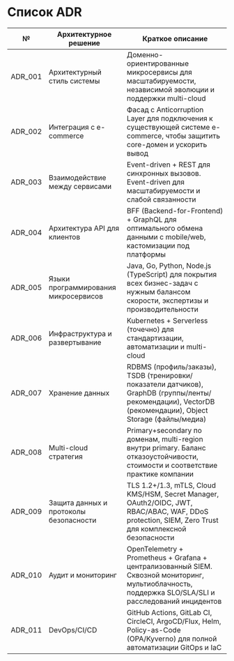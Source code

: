 # Список ADR

|№|Архитектурное решение|Краткое описание|
|---|------|------|
|ADR_001|Архитектурный стиль системы|Доменно-ориентированные микросервисы для масштабируемости, независимой эволюции и поддержки multi-cloud
|ADR_002|Интеграция с e-commerce|Фасад с Anticorruption Layer для подключения к существующей системе e-commerce, чтобы защитить core-домен и ускорить вывод|
|ADR_003|Взаимодействие между сервисами|Event-driven + REST для синхронных вызовов. Event-driven для масштабируемости и слабой связанности|
|ADR_004|Архитектура API для клиентов|BFF (Backend-for-Frontend) + GraphQL для оптимального обмена данными с mobile/web, кастомизации под платформы|
|ADR_005|Языки программирования микросервисов|Java, Go, Python, Node.js (TypeScript) для покрытия всех бизнес-задач с нужным балансом скорости, экспертизы и производительности|
|ADR_006|Инфраструктура и развертывание|Kubernetes + Serverless (точечно) для стандартизации, автоматизации и multi-cloud|
|ADR_007|Хранение данных|RDBMS (профиль/заказы), TSDB (тренировки/показатели датчиков), GraphDB (группы/ленты/рекомендации), VectorDB (рекомендации), Object Storage (файлы/медиа)|
|ADR_008|Multi-cloud стратегия|Primary+secondary по доменам, multi-region внутри primary. Баланс отказоустойчивости, стоимости и соответствие практике компании|
|ADR_009|Защита данных и протоколы безопасности|TLS 1.2+/1.3, mTLS, Cloud KMS/HSM, Secret Manager, OAuth2/OIDC, JWT, RBAC/ABAC, WAF, DDoS protection, SIEM, Zero Trust для комплексной безопасности|
|ADR_010|Аудит и мониторинг| OpenTelemetry + Prometheus + Grafana + централизованный SIEM. Сквозной мониторинг, мультиоблачность, поддержка SLO/SLA/SLI и расследований инцидентов|
|ADR_011|DevOps/CI/CD|GitHub Actions, GitLab CI, CircleCI, ArgoCD/Flux, Helm, Policy-as-Code (OPA/Kyverno) для полной автоматизации GitOps и IaC|
